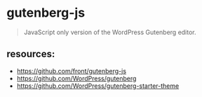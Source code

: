 # gutenberg-js
> JavaScript only version of the WordPress Gutenberg editor.

## resources:
- https://github.com/front/gutenberg-js
- https://github.com/WordPress/gutenberg
- https://github.com/WordPress/gutenberg-starter-theme
